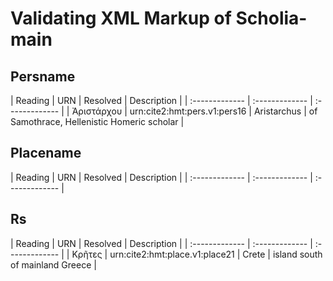 # Validating XML Markup of Scholia-main


## Persname 

| Reading | URN | Resolved | Description |
| :------------- | :------------- | :------------- |
| Ἀριστάρχου | urn:cite2:hmt:pers.v1:pers16 | Aristarchus | of Samothrace, Hellenistic Homeric scholar | 

## Placename 

| Reading | URN | Resolved | Description |
| :------------- | :------------- | :------------- |

## Rs 

| Reading | URN | Resolved | Description |
| :------------- | :------------- | :------------- |
| Κρῆτες | urn:cite2:hmt:place.v1:place21 | Crete | island south of mainland Greece | 
